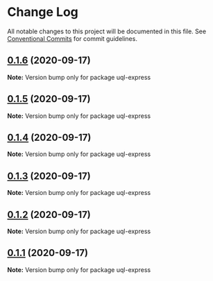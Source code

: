 # Change Log

All notable changes to this project will be documented in this file.
See [Conventional Commits](https://conventionalcommits.org) for commit guidelines.

## [0.1.6](https://github.com/impensables/uql-express/compare/v0.1.5...v0.1.6) (2020-09-17)

**Note:** Version bump only for package uql-express





## [0.1.5](https://github.com/impensables/uql-express/compare/v0.1.4...v0.1.5) (2020-09-17)

**Note:** Version bump only for package uql-express





## [0.1.4](https://github.com/impensables/uql-express/compare/v0.1.3...v0.1.4) (2020-09-17)

**Note:** Version bump only for package uql-express





## [0.1.3](https://github.com/impensables/uql-express/compare/v0.1.2...v0.1.3) (2020-09-17)

**Note:** Version bump only for package uql-express





## [0.1.2](https://github.com/impensables/uql-express/compare/v0.1.4...v0.1.2) (2020-09-17)

**Note:** Version bump only for package uql-express





## [0.1.1](https://github.com/impensables/uql-express/compare/v0.1.4...v0.1.1) (2020-09-17)

**Note:** Version bump only for package uql-express
